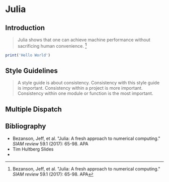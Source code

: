 # Julia

## Introduction 
> Julia shows that one can achieve machine performance without sacrificing human convenience. [^Bezanson]

[^Bezanson]: Bezanson, Jeff, et al. "Julia: A fresh approach to numerical computing."  _SIAM review_  59.1 (2017): 65-98. APA 

```julia
print('Hello World')
```


## Style Guidelines
> A style guide is about consistency. Consistency with this style guide is important. Consistency within a project is more important. Consistency within one module or function is the most important.


## Multiple Dispatch



## Bibliography
- Bezanson, Jeff, et al. "Julia: A fresh approach to numerical computing."  _SIAM review_  59.1 (2017): 65-98. APA 
- Tim Hultberg Slides
- 
